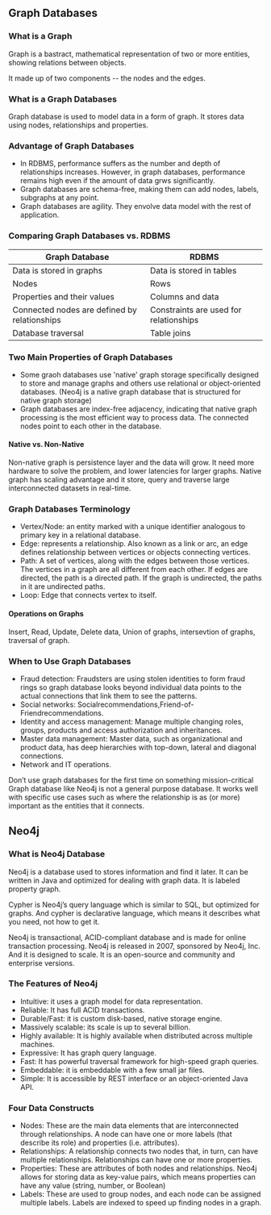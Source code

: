 ## Graph Databases

### What is a Graph
Graph is a bastract, mathematical representation of two or more entities, showing relations between objects.

It made up of two components -- the nodes and the edges.

### What is a Graph Databases
Graph database is used to model data in a form of graph. It stores data using nodes, relationships and properties.

### Advantage of Graph Databases
- In RDBMS, performance suffers as the number and depth of relationships increases. 
However, in graph databases, performance remains high even if the amount of data grws significantly.
- Graph databases are schema-free, making them can add nodes, labels, subgraphs at any point.
- Graph databases are agility. They envolve data model with the rest of application.

### Comparing Graph Databases vs. RDBMS
|Graph Database|RDBMS|
|--------------|-----|
|Data is stored in graphs|Data is stored in tables|
|Nodes|Rows|
|Properties and their values|Columns and data|
|Connected nodes are defined by relationships|Constraints are used for relationships|
|Database traversal|Table joins|

### Two Main Properties of Graph Databases
- Some graoh databases use 'native' graph storage specifically designed to store and manage graphs and others use relational or object-oriented databases. (Neo4j is a native graph database that is structured for native graph storage)
- Graph databases are index-free adjacency, indicating that native graph processing is the most efficient way to process data. The connected nodes point to each other in the database.

#### Native vs. Non-Native
Non-native graph is persistence layer and the data will grow. It need more hardware to solve the problem, and lower latencies for larger graphs. Native graph has scaling advantage and it store, query and traverse large interconnected datasets in real-time.

### Graph Databases Terminology
- Vertex/Node: an entity marked with a unique identifier analogous to primary key in a relational database.
- Edge: represents a relationship. Also known as a link or arc, an edge defines relationship between vertices or objects connecting vertices.
- Path: A set of vertices, along with the edges between those vertices. The vertices in a graph are all different from each other. If edges are directed, the path is a directed path. If the graph is undirected, the paths in it are undirected paths.
- Loop: Edge that connects vertex to itself.

#### Operations on Graphs
Insert, Read, Update, Delete data, Union of graphs, intersevtion of graphs, traversal of graph.

### When to Use Graph Databases
- Fraud detection: Fraudsters are using stolen identities to form fraud rings so graph database looks beyond individual data points to the actual connections that link them to see the patterns.
- Social networks: Socialrecommendations,Friend-of-Friendrecommendations.
- Identity and access management: Manage multiple changing roles, groups, products and access authorization and inheritances.
- Master data management: Master data, such as organizational and product data, has deep hierarchies with top-down, lateral and diagonal connections.
- Network and IT operations.

Don’t use graph databases for the first time on something mission-critical
Graph database like Neo4j is not a general purpose database. It works well with specific use cases such as where the relationship is as (or more) important as the entities that it connects.

## Neo4j

### What is Neo4j Database
Neo4j is a database used to stores information and find it later. It can be written in Java and optimized for dealing with graph data. It is labeled property graph.

Cypher is Neo4j’s query language which is similar to SQL, but optimized for graphs. And cypher is declarative language, which means it describes what you need, not how to get it.

Neo4j is transactional, ACID-compliant database and is made for online transaction processing.
Neo4j is released in 2007, sponsored by Neo4j, Inc. And it is designed to scale. It is an open-source and community and enterprise versions.

### The Features of Neo4j
- Intuitive: it uses a graph model for data representation.
- Reliable: It has full ACID transactions.
- Durable/Fast: it is custom disk-based, native storage engine.
- Massively scalable: its scale is up to several billion.
- Highly available: It is highly available when distributed across multiple machines.
- Expressive: It has graph query language.
- Fast: It has powerful traversal framework for high-speed graph queries.
- Embeddable: it is embeddable with a few small jar files.
- Simple: It is accessible by REST interface or an object-oriented Java API.

### Four Data Constructs
- Nodes: These are the main data elements that are interconnected through relationships. A node can have one or more labels (that describe its role) and properties (i.e. attributes).
- Relationships: A relationship connects two nodes that, in turn, can have multiple relationships. Relationships can have one or more properties. 
- Properties: These are attributes of both nodes and relationships. Neo4j allows for storing data as key-value pairs, which means properties can have any value (string, number, or Boolean) 
- Labels: These are used to group nodes, and each node can be assigned multiple labels. Labels are indexed to speed up finding nodes in a graph.


